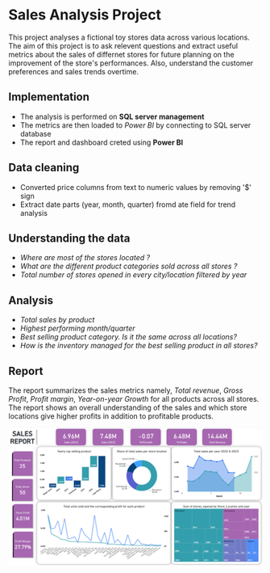 # Sales Analysis Project

This project analyses a fictional toy stores data across various locations. The aim of this project is to ask relevent questions and extract useful metrics about the sales of differnet stores for future planning on the improvement of the store's performances. Also, understand the customer preferences and sales trends overtime.

## Implementation
- The analysis is performed on **SQL server management**
- The metrics are then loaded to *Power BI* by connecting to SQL server database
- The report and dashboard creted using **Power BI**

## Data cleaning
- Converted price columns from text to numeric values by removing '$' sign
- Extract date parts (year, month, quarter) fromd ate field for trend analysis

## Understanding the data

- *Where are most of the stores located ?*
- *What are the different product categories sold across all stores ?*
- *Total number of stores opened in every city/location filtered by year*

## Analysis

- *Total sales by product*
- *Highest performing month/quarter*
- *Best selling product category. Is it the same across all locations?*
- *How is the inventory managed for the best selling product in all stores?*

## Report

The report summarizes the sales metrics namely, *Total revenue*, *Gross Profit*, *Profit margin*, *Year-on-year Growth*  for all products across all stores. The report shows an overall understanding of the sales and which store locations give higher profits in addition to profitable products.

<a href="sales/SalesReport.pdf" class="image fit"><img src="sales/SalesReport.png" alt=""></a>

